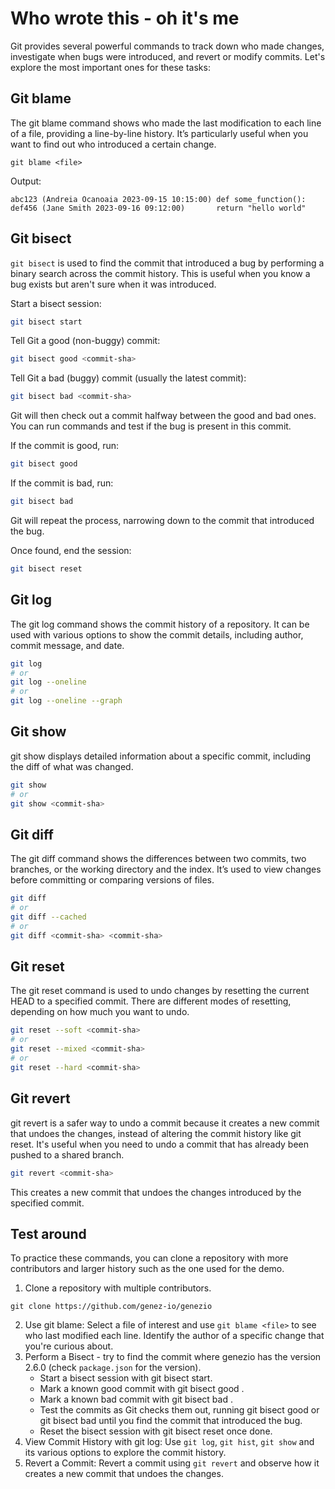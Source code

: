 # Who wrote this - oh it's me

Git provides several powerful commands to track down who made changes, investigate when bugs were introduced, and revert or modify commits. Let's explore the most important ones for these tasks:

## Git blame

The git blame command shows who made the last modification to each line of a file, providing a line-by-line history. It’s particularly useful when you want to find out who introduced a certain change.

```
git blame <file>
```

Output:
```
abc123 (Andreia Ocanoaia 2023-09-15 10:15:00) def some_function():
def456 (Jane Smith 2023-09-16 09:12:00)       return "hello world"
```

## Git bisect

`git bisect` is used to find the commit that introduced a bug by performing a binary search across the commit history. This is useful when you know a bug exists but aren't sure when it was introduced.

Start a bisect session:

```bash
git bisect start
```

Tell Git a good (non-buggy) commit:

```bash
git bisect good <commit-sha>
```

Tell Git a bad (buggy) commit (usually the latest commit):

```bash
git bisect bad <commit-sha>
```

Git will then check out a commit halfway between the good and bad ones.
You can run commands and test if the bug is present in this commit.

If the commit is good, run:
```bash
git bisect good
```

If the commit is bad, run:

```bash
git bisect bad
```

Git will repeat the process, narrowing down to the commit that introduced the bug.

Once found, end the session:

```bash
git bisect reset
```

## Git log

The git log command shows the commit history of a repository. It can be used with various options to show the commit details, including author, commit message, and date.

```bash
git log
# or
git log --oneline
# or
git log --oneline --graph
```

## Git show

git show displays detailed information about a specific commit, including the diff of what was changed.

```bash
git show
# or
git show <commit-sha>
```

## Git diff

The git diff command shows the differences between two commits, two branches, or the working directory and the index. It’s used to view changes before committing or comparing versions of files.

```bash
git diff
# or
git diff --cached
# or
git diff <commit-sha> <commit-sha>
```

## Git reset

The git reset command is used to undo changes by resetting the current HEAD to a specified commit. There are different modes of resetting, depending on how much you want to undo.

```bash
git reset --soft <commit-sha>
# or
git reset --mixed <commit-sha>
# or
git reset --hard <commit-sha>
```

## Git revert

git revert is a safer way to undo a commit because it creates a new commit that undoes the changes, instead of altering the commit history like git reset. It's useful when you need to undo a commit that has already been pushed to a shared branch.

```bash
git revert <commit-sha>
```

This creates a new commit that undoes the changes introduced by the specified commit.

## Test around

To practice these commands, you can clone a repository with more contributors and larger history such as the one used for the demo.
1. Clone a repository with multiple contributors.
```
git clone https://github.com/genez-io/genezio
```
2. Use git blame: Select a file of interest and use `git blame <file>` to see who last modified each line. Identify the author of a specific change that you're curious about.
3. Perform a Bisect - try to find the commit where genezio has the version 2.6.0 (check `package.json` for the version).
    * Start a bisect session with git bisect start.
    * Mark a known good commit with git bisect good <commit-sha>.
    * Mark a known bad commit with git bisect bad <commit-sha>.
    * Test the commits as Git checks them out, running git bisect good or git bisect bad until you find the commit that introduced the bug.
    * Reset the bisect session with git bisect reset once done.
4. View Commit History with git log: Use `git log`, `git hist`, `git show` and its various options to explore the commit history.
5. Revert a Commit: Revert a commit using `git revert` and observe how it creates a new commit that undoes the changes.
